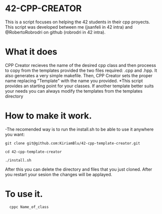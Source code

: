 # 42-CPP-CREATOR                                                                

This is a script focuses on helping the 42 students in their cpp proyects. This script was developed between me (jsanfeli in 42 intra) and @RobertoRobrodri
on github (robrodri in 42 intra).

# What it does

CPP Creator recieves the name of the desired cpp class and then proceess to copy from the templates provided the two files required: .cpp and .hpp.
It also generates a very simple makefile.
Then, CPP Creator sets the proper name replacing "Template" with the name you provided.
*This script provides an starting point for your classes. If another template better suits your needs you can always modify the templates from the templates directory



# How to make it work.
   
  -The recomended way is to run the install.sh to be able to use it anywhere you want:
  
    git clone git@github.com:KiriamBlu/42-cpp-template-creator.git
    
    cd 42-cpp-template-creator
    
    ./install.sh
  
  After this you can delete the directory and files that you just cloned. After you restart your sesion the changes will be applayed.
  
 # To use it.
 
      cppc Name_of_class
  
    
